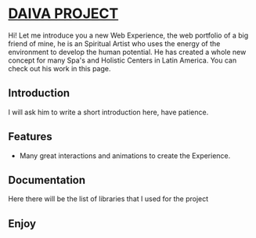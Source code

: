 # [DAIVA PROJECT](http://www.daiva.com)

Hi! Let me introduce you a new Web Experience, the web portfolio of a big friend of mine, he is an Spiritual Artist who uses the energy of the environment to develop the human potential. He has created a whole new concept for many Spa's and Holistic Centers in Latin America. You can check out his work in this page.


## Introduction

I will ask him to write a short introduction here, have patience.


## Features

* Many great interactions and animations to create the Experience.


## Documentation

Here there will be the list of libraries that I used for the project


## Enjoy